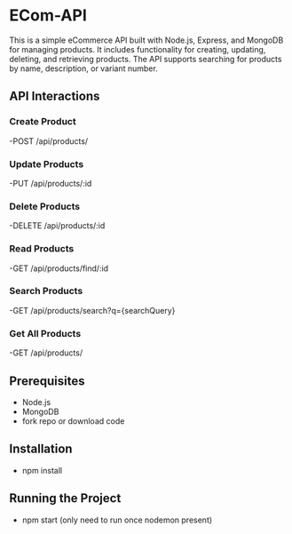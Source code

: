 # ECom-API
This is a simple eCommerce API built with Node.js, Express, and MongoDB for managing products. 
It includes functionality for creating, updating, deleting, and retrieving products. 
The API supports searching for products by name, description, or variant number.

## API Interactions
### Create Product
-POST /api/products/
### Update Products
-PUT /api/products/:id
### Delete Products
-DELETE /api/products/:id
### Read Products
-GET /api/products/find/:id

### Search Products
-GET /api/products/search?q={searchQuery}
### Get All Products
-GET /api/products/

## Prerequisites
  - Node.js
  - MongoDB
  - fork repo or download code
## Installation
  - npm install
## Running the Project
  - npm start (only need to run once nodemon present)
